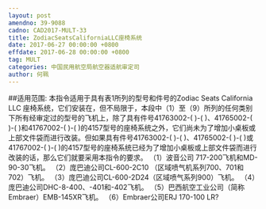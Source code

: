 ```yaml
---
layout: post
amendno: 39-9088
cadno: CAD2017-MULT-33
title: ZodiacSeatsCaliforniaLLC座椅系统
date: 2017-06-27 00:00:00 +0800
effdate: 2017-06-28 00:00:00 +0800
tag: MULT
categories: 中国民用航空局航空器适航审定司
author: 何珮
---
```


##适用范围:
本指令适用于具有表1所列的型号和件号的Zodiac Seats California LLC 座椅系统，它们安装在，但不局限于，本段中（1）至（9）所列的任何类别下所有经审定过的型号的飞机上，除了具有件号41763002-( )-( )、41765002-( )-( )和41767002-( )-( )的4157型号的座椅系统之外，它们尚未为了增加小桌板或上部文件袋而进行改装。但如果具有件号41763002-( )-( )、41765002-( )-( )或41767002-( )-( )的4157型号的座椅系统已经为了增加小桌板或上部文件袋而进行改装的话，那么它们就要采用本指令的要求。
（1）波音公司 717-200飞机和MD-90-30飞机。
（2）庞巴迪公司CL-600-2C10 （区域喷气机系列700、701和702）飞机。
（3）庞巴迪公司CL-600-2D24（区域喷气系列900）飞机。
（4）庞巴迪公司DHC-8-400、-401和-402飞机。
（5）巴西航空工业公司（简称Embraer）EMB-145XR飞机。
（6）Embraer公司ERJ 170-100 LR?

